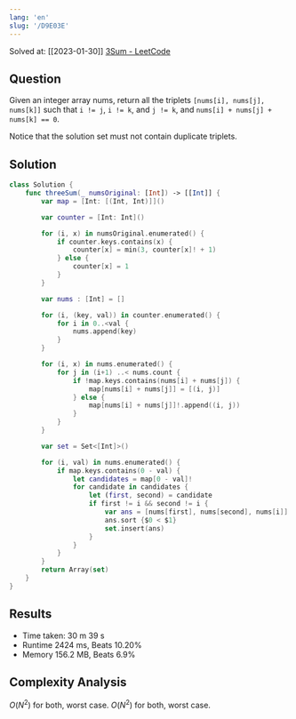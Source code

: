 ```yaml
---
lang: 'en'
slug: '/D9E03E'
---
```


Solved at: [[2023-01-30]]
[3Sum - LeetCode](https://leetcode.com/problems/3sum/description/)

## Question

Given an integer array nums, return all the triplets `[nums[i], nums[j], nums[k]]` such that `i != j`, `i != k`, and `j != k`, and `nums[i] + nums[j] + nums[k] == 0`.

Notice that the solution set must not contain duplicate triplets.

## Solution

```swift
class Solution {
    func threeSum(_ numsOriginal: [Int]) -> [[Int]] {
        var map = [Int: [(Int, Int)]]()

        var counter = [Int: Int]()

        for (i, x) in numsOriginal.enumerated() {
            if counter.keys.contains(x) {
                counter[x] = min(3, counter[x]! + 1)
            } else {
                counter[x] = 1
            }
        }

        var nums : [Int] = []

        for (i, (key, val)) in counter.enumerated() {
            for i in 0..<val {
                nums.append(key)
            }
        }

        for (i, x) in nums.enumerated() {
            for j in (i+1) ..< nums.count {
                if !map.keys.contains(nums[i] + nums[j]) {
                    map[nums[i] + nums[j]] = [(i, j)]
                } else {
                    map[nums[i] + nums[j]]!.append((i, j))
                }
            }
        }

        var set = Set<[Int]>()

        for (i, val) in nums.enumerated() {
            if map.keys.contains(0 - val) {
                let candidates = map[0 - val]!
                for candidate in candidates {
                    let (first, second) = candidate
                    if first != i && second != i {
                        var ans = [nums[first], nums[second], nums[i]]
                        ans.sort {$0 < $1}
                        set.insert(ans)
                    }
                }
            }
        }
        return Array(set)
    }
}
```

## Results

- Time taken: 30 m 39 s
- Runtime 2424 ms, Beats 10.20%
- Memory 156.2 MB, Beats 6.9%

## Complexity Analysis

$O(N^2)$ for both, worst case.
$O(N^2)$ for both, worst case.
